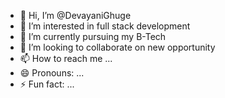 - 👋 Hi, I’m @DevayaniGhuge
- 👀 I’m interested in full stack development
- 🌱 I’m currently pursuing my B-Tech 
- 💞️ I’m looking to collaborate on new opportunity
- 📫 How to reach me ...
- 😄 Pronouns: ...
- ⚡ Fun fact: ...

<!---
DevayaniGhuge/DevayaniGhuge is a ✨ special ✨ repository because its `README.md` (this file) appears on your GitHub profile.
You can click the Preview link to take a look at your changes.
--->
